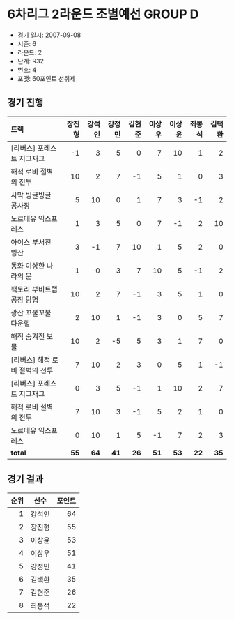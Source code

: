 # 6차리그 2라운드 조별예선 GROUP D

- 경기 일시: 2007-09-08
- 시즌: 6
- 라운드: 2
- 단계: R32
- 번호: 4
- 포맷: 60포인트 선취제





## 경기 진행

| 트랙 | 장진형 | 강석인 | 강정민 | 김현준 | 이상우 | 이상윤 | 최봉석 | 김택환 |
|:---|---:|---:|---:|---:|---:|---:|---:|---:|
| [리버스] 포레스트 지그재그 | -1 | 3 | 5 | 0 | 7 | 10 | 1 | 2 |
| 해적 로비 절벽의 전투 | 10 | 2 | 7 | -1 | 5 | 1 | 0 | 3 |
| 사막 빙글빙글 공사장 | 5 | 10 | 0 | 1 | 7 | 3 | -1 | 2 |
| 노르테유 익스프레스 | 1 | 3 | 5 | 0 | 7 | -1 | 2 | 10 |
| 아이스 부서진 빙산 | 3 | -1 | 7 | 10 | 1 | 5 | 2 | 0 |
| 동화 이상한 나라의 문 | 1 | 0 | 3 | 7 | 10 | 5 | -1 | 2 |
| 팩토리 부비트랩 공장 탐험 | 10 | 2 | 7 | -1 | 3 | 5 | 1 | 0 |
| 광산 꼬불꼬불 다운힐 | 2 | 10 | 1 | -1 | 3 | 0 | 5 | 7 |
| 해적 숨겨진 보물 | 10 | 2 | -5 | 5 | 3 | 1 | 7 | 0 |
| [리버스] 해적 로비 절벽의 전투 | 7 | 10 | 2 | 3 | 0 | 5 | 1 | -1 |
| [리버스] 포레스트 지그재그 | 0 | 3 | 5 | -1 | 1 | 10 | 2 | 7 |
| 해적 로비 절벽의 전투 | 7 | 10 | 3 | -1 | 5 | 2 | 1 | 0 |
| 노르테유 익스프레스 | 0 | 10 | 1 | 5 | -1 | 7 | 2 | 3 |
| __total__ | __55__ | __64__ | __41__ | __26__ | __51__ | __53__ | __22__ | __35__ |




## 경기 결과

| 순위 | 선수 | 포인트 |
|---:|:---:|---:|
| 1 | 강석인 | 64 |
| 2 | 장진형 | 55 |
| 3 | 이상윤 | 53 |
| 4 | 이상우 | 51 |
| 5 | 강정민 | 41 |
| 6 | 김택환 | 35 |
| 7 | 김현준 | 26 |
| 8 | 최봉석 | 22 |

